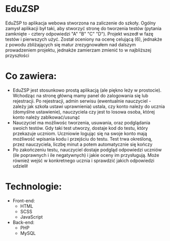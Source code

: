 # EduZSP
EduZSP to aplikacja webowa stworzona na zaliczenie do szkoły. Ogólny zamysł aplikacji był taki, aby stworzyć stronę do tworzenia testów (pytania zamknięte - cztery odpowiedzi "A" "B" "C" "D"). Projekt wszedł w fazę testów i pierwszych użyć. Został oceniony na ocenę celującą (6), jednakże z powodu zbliżających się matur zrezygnowałem nad dalszym prowadzeniem projektu, jednakże zamierzam zmienić to w najbliższej przyszłości

# Co zawiera:
- EduZSP jest stosunkowo prostą aplikacją (ale piękno leży w prostocie). Wchodząc na stronę główną mamy panel do zalogowania się lub rejestracji. Po rejestracji, admin serwisu (ewentualnie nauczyciel - zależy jak szkoła ustawi uprawnienia) ustala, czy konto należy do ucznia (domyślne ustawienie), nauczyciela czy jest to losowa osoba, której konto należy zablkować/usunąć
- Nauczyciel ma możliwośc tworzenia, usuwania, oraz podglądania swoich testów. Gdy taki test utworzy, dostaje kod do testu, który przekazuje uczniom. Uczniowie logując się na swoje konto mają możliwość wpisania kodu i przejściu do testu. Test trwa określoną, przez nauczyciela, liczbę minut a potem automatycznie się kończy
- Po zakończeniu testu, nauczyciel dostaje podgląd odpowiedzi uczniów (ile poprawnych i ile negatywnych) i jakie oceny im przysługują. Może również wejść w konkretnego ucznia i sprawdzić jakich odpowiedzi udzielił

# Technologie:
- Front-end:
  - HTML
  - SCSS
  - JavaScript
- Back-end:
  - PHP
  - MySQL
